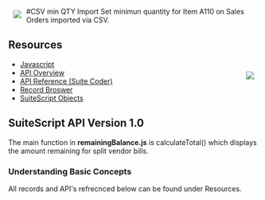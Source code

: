 #CSV min QTY Import
<a><img src="http://shopping.netsuite.com/core/media/media.nl?id=1&c=3423663&h=a53782632d930713b9ee" align="left" hspace="10" vspace="6"></a>
Set minimun quantity for Item A110 on Sales Orders imported via CSV. 

## Resources
* [Javascript](https://developer.mozilla.org/en-US/docs/Web/JavaScript)
* [API Overview](https://netsuite.custhelp.com/app/answers/detail/a_id/29241/kw/suitescript%201.0)<a><img src="https://system.netsuite.com/images/logos/netsuite-reskin.png" align="right" hspace="10" vspace="6"></a>
* [API Reference (Suite Coder)](http://suitecoder.appspot.com/static/api.html)
* [Record Broswer](https://system.netsuite.com/help/helpcenter/en_US/srbrowser/Browser2015_2/script/record/account.html)
* [SuiteScript Objects](https://netsuite.custhelp.com/app/answers/detail/a_id/10285)


## SuiteScript API Version 1.0 
The main function in **remainingBalance.js**  is calculateTotal() which displays the amount remaining for split vendor bills. 

### Understanding Basic Concepts
All records and API's refrecnced below can be found under Resources. 
